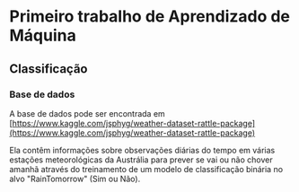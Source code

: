# Primeiro trabalho de Aprendizado de Máquina
## Classificação
### Base de dados

A base de dados pode ser encontrada em [https://www.kaggle.com/jsphyg/weather-dataset-rattle-package](https://www.kaggle.com/jsphyg/weather-dataset-rattle-package)

Ela contêm informações sobre observações diárias do tempo em várias estações meteorológicas da Austrália para prever se vai ou não chover amanhã através do treinamento de um modelo de classificação binária no alvo "RainTomorrow" (Sim ou Não).

